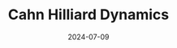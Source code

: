 ---
layout: post
title: Cahn Hilliard Dynamics
description: 
redirect: /explainers/cahn_hilliard_with_alpha.html
date: 2024-07-09
categories: phase separation
tags: writing visual
---